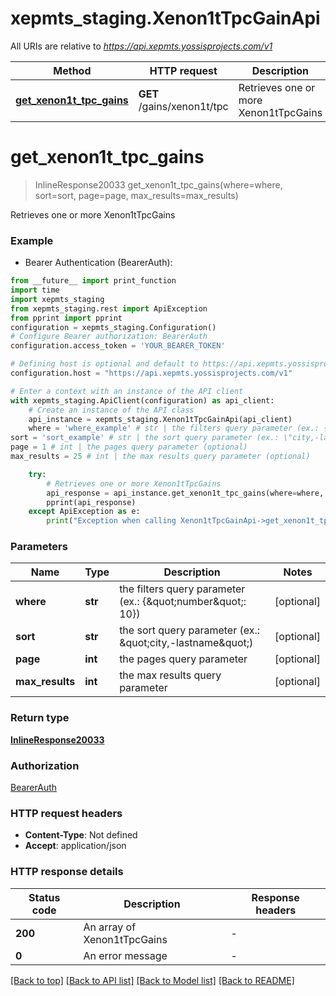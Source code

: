 # xepmts_staging.Xenon1tTpcGainApi

All URIs are relative to *https://api.xepmts.yossisprojects.com/v1*

Method | HTTP request | Description
------------- | ------------- | -------------
[**get_xenon1t_tpc_gains**](Xenon1tTpcGainApi.md#get_xenon1t_tpc_gains) | **GET** /gains/xenon1t/tpc | Retrieves one or more Xenon1tTpcGains


# **get_xenon1t_tpc_gains**
> InlineResponse20033 get_xenon1t_tpc_gains(where=where, sort=sort, page=page, max_results=max_results)

Retrieves one or more Xenon1tTpcGains

### Example

* Bearer Authentication (BearerAuth):
```python
from __future__ import print_function
import time
import xepmts_staging
from xepmts_staging.rest import ApiException
from pprint import pprint
configuration = xepmts_staging.Configuration()
# Configure Bearer authorization: BearerAuth
configuration.access_token = 'YOUR_BEARER_TOKEN'

# Defining host is optional and default to https://api.xepmts.yossisprojects.com/v1
configuration.host = "https://api.xepmts.yossisprojects.com/v1"

# Enter a context with an instance of the API client
with xepmts_staging.ApiClient(configuration) as api_client:
    # Create an instance of the API class
    api_instance = xepmts_staging.Xenon1tTpcGainApi(api_client)
    where = 'where_example' # str | the filters query parameter (ex.: {\"number\": 10}) (optional)
sort = 'sort_example' # str | the sort query parameter (ex.: \"city,-lastname\") (optional)
page = 1 # int | the pages query parameter (optional)
max_results = 25 # int | the max results query parameter (optional)

    try:
        # Retrieves one or more Xenon1tTpcGains
        api_response = api_instance.get_xenon1t_tpc_gains(where=where, sort=sort, page=page, max_results=max_results)
        pprint(api_response)
    except ApiException as e:
        print("Exception when calling Xenon1tTpcGainApi->get_xenon1t_tpc_gains: %s\n" % e)
```

### Parameters

Name | Type | Description  | Notes
------------- | ------------- | ------------- | -------------
 **where** | **str**| the filters query parameter (ex.: {\&quot;number\&quot;: 10}) | [optional] 
 **sort** | **str**| the sort query parameter (ex.: \&quot;city,-lastname\&quot;) | [optional] 
 **page** | **int**| the pages query parameter | [optional] 
 **max_results** | **int**| the max results query parameter | [optional] 

### Return type

[**InlineResponse20033**](InlineResponse20033.md)

### Authorization

[BearerAuth](../README.md#BearerAuth)

### HTTP request headers

 - **Content-Type**: Not defined
 - **Accept**: application/json

### HTTP response details
| Status code | Description | Response headers |
|-------------|-------------|------------------|
**200** | An array of Xenon1tTpcGains |  -  |
**0** | An error message |  -  |

[[Back to top]](#) [[Back to API list]](../README.md#documentation-for-api-endpoints) [[Back to Model list]](../README.md#documentation-for-models) [[Back to README]](../README.md)

